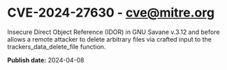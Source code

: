 # CVE-2024-27630 - cve@mitre.org

Insecure Direct Object Reference (IDOR) in GNU Savane v.3.12 and before allows a remote attacker to delete arbitrary files via crafted input to the trackers_data_delete_file function.

**Publish date:** 2024-04-08
